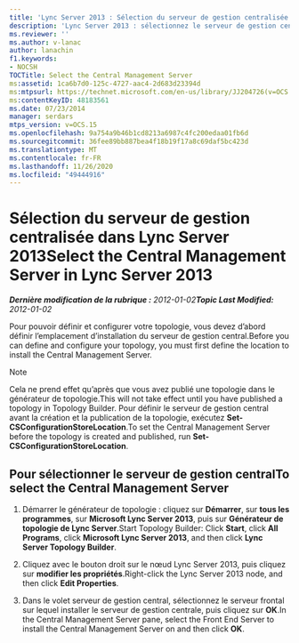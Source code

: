 ```yaml
---
title: 'Lync Server 2013 : Sélection du serveur de gestion centralisée'
description: 'Lync Server 2013 : sélectionnez le serveur de gestion central.'
ms.reviewer: ''
ms.author: v-lanac
author: lanachin
f1.keywords:
- NOCSH
TOCTitle: Select the Central Management Server
ms:assetid: 1ca6b7d0-125c-4727-aac4-2d683d23394d
ms:mtpsurl: https://technet.microsoft.com/en-us/library/JJ204726(v=OCS.15)
ms:contentKeyID: 48183561
ms.date: 07/23/2014
manager: serdars
mtps_version: v=OCS.15
ms.openlocfilehash: 9a754a9b46b1cd8213a6987c4fc200edaa01fb6d
ms.sourcegitcommit: 36fee89bb887bea4f18b19f17a8c69daf5bc423d
ms.translationtype: MT
ms.contentlocale: fr-FR
ms.lasthandoff: 11/26/2020
ms.locfileid: "49444916"
---
```

# <a name="select-the-central-management-server-in-lync-server-2013"></a><span data-ttu-id="dcd5e-103">Sélection du serveur de gestion centralisée dans Lync Server 2013</span><span class="sxs-lookup"><span data-stu-id="dcd5e-103">Select the Central Management Server in Lync Server 2013</span></span>

<div data-xmlns="http://www.w3.org/1999/xhtml">

<div class="topic" data-xmlns="http://www.w3.org/1999/xhtml" data-msxsl="urn:schemas-microsoft-com:xslt" data-cs="https://msdn.microsoft.com/">

<div data-asp="https://msdn2.microsoft.com/asp">



</div>

<div id="mainSection">

<div id="mainBody"><span data-ttu-id="dcd5e-104">

<span> </span></span><span class="sxs-lookup"><span data-stu-id="dcd5e-104">

<span> </span></span></span>

<span data-ttu-id="dcd5e-105">_**Dernière modification de la rubrique :** 2012-01-02_</span><span class="sxs-lookup"><span data-stu-id="dcd5e-105">_**Topic Last Modified:** 2012-01-02_</span></span>

<span data-ttu-id="dcd5e-106">Pour pouvoir définir et configurer votre topologie, vous devez d’abord définir l’emplacement d’installation du serveur de gestion central.</span><span class="sxs-lookup"><span data-stu-id="dcd5e-106">Before you can define and configure your topology, you must first define the location to install the Central Management Server.</span></span>

<div>


> [!NOTE]  
> <span data-ttu-id="dcd5e-107">Cela ne prend effet qu’après que vous avez publié une topologie dans le générateur de topologie.</span><span class="sxs-lookup"><span data-stu-id="dcd5e-107">This will not take effect until you have published a topology in Topology Builder.</span></span> <span data-ttu-id="dcd5e-108">Pour définir le serveur de gestion central avant la création et la publication de la topologie, exécutez <STRONG>Set-CSConfigurationStoreLocation</STRONG>.</span><span class="sxs-lookup"><span data-stu-id="dcd5e-108">To set the Central Management Server before the topology is created and published, run <STRONG>Set-CSConfigurationStoreLocation</STRONG>.</span></span>



</div>

<div>

## <a name="to-select-the-central-management-server"></a><span data-ttu-id="dcd5e-109">Pour sélectionner le serveur de gestion central</span><span class="sxs-lookup"><span data-stu-id="dcd5e-109">To select the Central Management Server</span></span>

1.  <span data-ttu-id="dcd5e-110">Démarrer le générateur de topologie : cliquez sur **Démarrer**, sur **tous les programmes**, sur **Microsoft Lync Server 2013**, puis sur **Générateur de topologie de Lync Server**.</span><span class="sxs-lookup"><span data-stu-id="dcd5e-110">Start Topology Builder: Click **Start**, click **All Programs**, click **Microsoft Lync Server 2013**, and then click **Lync Server Topology Builder**.</span></span>

2.  <span data-ttu-id="dcd5e-111">Cliquez avec le bouton droit sur le nœud Lync Server 2013, puis cliquez sur **modifier les propriétés**.</span><span class="sxs-lookup"><span data-stu-id="dcd5e-111">Right-click the Lync Server 2013 node, and then click **Edit Properties**.</span></span>

3.  <span data-ttu-id="dcd5e-112">Dans le volet serveur de gestion central, sélectionnez le serveur frontal sur lequel installer le serveur de gestion centrale, puis cliquez sur **OK**.</span><span class="sxs-lookup"><span data-stu-id="dcd5e-112">In the Central Management Server pane, select the Front End Server to install the Central Management Server on and then click **OK**.</span></span>

<span data-ttu-id="dcd5e-113"></div>

</div>

<span> </span>

</div>

</div>

</span><span class="sxs-lookup"><span data-stu-id="dcd5e-113"></div>

</div>

<span> </span>

</div>

</div>

</span></span></div>

